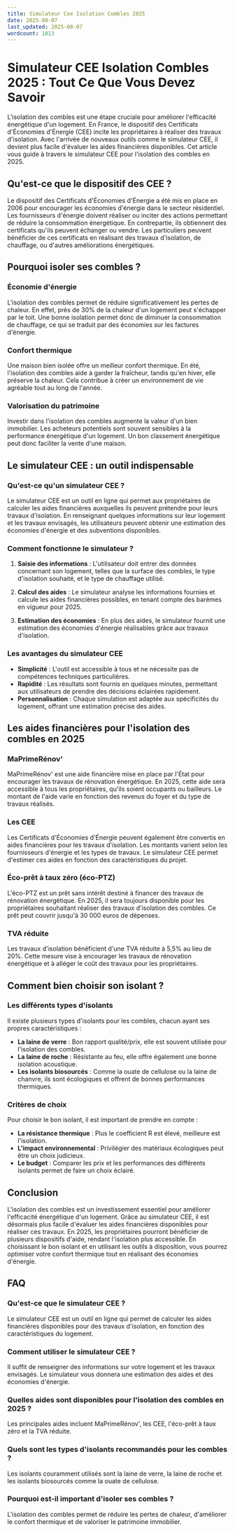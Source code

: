 ```yaml
---
title: Simulateur Cee Isolation Combles 2025
date: 2025-08-07
last_updated: 2025-08-07
wordcount: 1013
---
```


# Simulateur CEE Isolation Combles 2025 : Tout Ce Que Vous Devez Savoir

L'isolation des combles est une étape cruciale pour améliorer l'efficacité énergétique d'un logement. En France, le dispositif des Certificats d'Économies d'Énergie (CEE) incite les propriétaires à réaliser des travaux d'isolation. Avec l'arrivée de nouveaux outils comme le simulateur CEE, il devient plus facile d'évaluer les aides financières disponibles. Cet article vous guide à travers le simulateur CEE pour l'isolation des combles en 2025.

## Qu'est-ce que le dispositif des CEE ?

Le dispositif des Certificats d'Économies d'Énergie a été mis en place en 2006 pour encourager les économies d'énergie dans le secteur résidentiel. Les fournisseurs d'énergie doivent réaliser ou inciter des actions permettant de réduire la consommation énergétique. En contrepartie, ils obtiennent des certificats qu'ils peuvent échanger ou vendre. Les particuliers peuvent bénéficier de ces certificats en réalisant des travaux d'isolation, de chauffage, ou d'autres améliorations énergétiques.

## Pourquoi isoler ses combles ?

### Économie d'énergie

L'isolation des combles permet de réduire significativement les pertes de chaleur. En effet, près de 30% de la chaleur d'un logement peut s'échapper par le toit. Une bonne isolation permet donc de diminuer la consommation de chauffage, ce qui se traduit par des économies sur les factures d'énergie.

### Confort thermique

Une maison bien isolée offre un meilleur confort thermique. En été, l'isolation des combles aide à garder la fraîcheur, tandis qu'en hiver, elle préserve la chaleur. Cela contribue à créer un environnement de vie agréable tout au long de l'année.

### Valorisation du patrimoine

Investir dans l'isolation des combles augmente la valeur d'un bien immobilier. Les acheteurs potentiels sont souvent sensibles à la performance énergétique d'un logement. Un bon classement énergétique peut donc faciliter la vente d'une maison.

## Le simulateur CEE : un outil indispensable

### Qu'est-ce qu'un simulateur CEE ?

Le simulateur CEE est un outil en ligne qui permet aux propriétaires de calculer les aides financières auxquelles ils peuvent prétendre pour leurs travaux d'isolation. En renseignant quelques informations sur leur logement et les travaux envisagés, les utilisateurs peuvent obtenir une estimation des économies d'énergie et des subventions disponibles.

### Comment fonctionne le simulateur ?

1. **Saisie des informations** : L'utilisateur doit entrer des données concernant son logement, telles que la surface des combles, le type d'isolation souhaité, et le type de chauffage utilisé.
   
2. **Calcul des aides** : Le simulateur analyse les informations fournies et calcule les aides financières possibles, en tenant compte des barèmes en vigueur pour 2025.

3. **Estimation des économies** : En plus des aides, le simulateur fournit une estimation des économies d'énergie réalisables grâce aux travaux d'isolation.

### Les avantages du simulateur CEE

- **Simplicité** : L'outil est accessible à tous et ne nécessite pas de compétences techniques particulières.
- **Rapidité** : Les résultats sont fournis en quelques minutes, permettant aux utilisateurs de prendre des décisions éclairées rapidement.
- **Personnalisation** : Chaque simulation est adaptée aux spécificités du logement, offrant une estimation précise des aides.

## Les aides financières pour l'isolation des combles en 2025

### MaPrimeRénov'

MaPrimeRénov' est une aide financière mise en place par l'État pour encourager les travaux de rénovation énergétique. En 2025, cette aide sera accessible à tous les propriétaires, qu'ils soient occupants ou bailleurs. Le montant de l'aide varie en fonction des revenus du foyer et du type de travaux réalisés.

### Les CEE

Les Certificats d'Économies d'Énergie peuvent également être convertis en aides financières pour les travaux d'isolation. Les montants varient selon les fournisseurs d'énergie et les types de travaux. Le simulateur CEE permet d'estimer ces aides en fonction des caractéristiques du projet.

### Éco-prêt à taux zéro (éco-PTZ)

L'éco-PTZ est un prêt sans intérêt destiné à financer des travaux de rénovation énergétique. En 2025, il sera toujours disponible pour les propriétaires souhaitant réaliser des travaux d'isolation des combles. Ce prêt peut couvrir jusqu'à 30 000 euros de dépenses.

### TVA réduite

Les travaux d'isolation bénéficient d'une TVA réduite à 5,5% au lieu de 20%. Cette mesure vise à encourager les travaux de rénovation énergétique et à alléger le coût des travaux pour les propriétaires.

## Comment bien choisir son isolant ?

### Les différents types d'isolants

Il existe plusieurs types d'isolants pour les combles, chacun ayant ses propres caractéristiques :

- **La laine de verre** : Bon rapport qualité/prix, elle est souvent utilisée pour l'isolation des combles.
- **La laine de roche** : Résistante au feu, elle offre également une bonne isolation acoustique.
- **Les isolants biosourcés** : Comme la ouate de cellulose ou la laine de chanvre, ils sont écologiques et offrent de bonnes performances thermiques.

### Critères de choix

Pour choisir le bon isolant, il est important de prendre en compte :

- **La résistance thermique** : Plus le coefficient R est élevé, meilleure est l'isolation.
- **L'impact environnemental** : Privilégier des matériaux écologiques peut être un choix judicieux.
- **Le budget** : Comparer les prix et les performances des différents isolants permet de faire un choix éclairé.

## Conclusion

L'isolation des combles est un investissement essentiel pour améliorer l'efficacité énergétique d'un logement. Grâce au simulateur CEE, il est désormais plus facile d'évaluer les aides financières disponibles pour réaliser ces travaux. En 2025, les propriétaires pourront bénéficier de plusieurs dispositifs d'aide, rendant l'isolation plus accessible. En choisissant le bon isolant et en utilisant les outils à disposition, vous pourrez optimiser votre confort thermique tout en réalisant des économies d'énergie.

## FAQ

### Qu'est-ce que le simulateur CEE ?

Le simulateur CEE est un outil en ligne qui permet de calculer les aides financières disponibles pour des travaux d'isolation, en fonction des caractéristiques du logement.

### Comment utiliser le simulateur CEE ?

Il suffit de renseigner des informations sur votre logement et les travaux envisagés. Le simulateur vous donnera une estimation des aides et des économies d'énergie.

### Quelles aides sont disponibles pour l'isolation des combles en 2025 ?

Les principales aides incluent MaPrimeRénov', les CEE, l'éco-prêt à taux zéro et la TVA réduite.

### Quels sont les types d'isolants recommandés pour les combles ?

Les isolants couramment utilisés sont la laine de verre, la laine de roche et les isolants biosourcés comme la ouate de cellulose.

### Pourquoi est-il important d'isoler ses combles ?

L'isolation des combles permet de réduire les pertes de chaleur, d'améliorer le confort thermique et de valoriser le patrimoine immobilier.